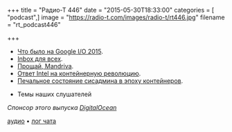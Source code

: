 +++
title = "Радио-Т 446"
date = "2015-05-30T18:33:00"
categories = [ "podcast",]
image = "https://radio-t.com/images/radio-t/rt446.jpg"
filename = "rt_podcast446"

+++

* [Что было на Google I/O 2015](http://thenextweb.com/google/2015/05/28/everything-google-announced-at-google-io-2015-in-one-handy-list/).
* [Inbox для всех](http://social.techcrunch.com/2015/05/28/google-opens-inbox-to-all-adds-smart-reminders-trip-bundles-undo-send-and-more/).
* [Прощай, Mandriva](http://www.phoronix.com/scan.php?page=news_item&px=Mandriva-Liquidated).
* [Ответ Intel на контейнерную революцию](http://prsm.tc/7tknoe).
* [Печальное состояние сисадмина в эпоху контейнеров](http://habrahabr.ru/post/258595/).
- Темы наших слушателей

_Спонсор этого выпуска [DigitalOcean](https://www.digitalocean.com)_

[аудио](http://cdn.radio-t.com/rt_podcast446.mp3) • [лог чата](http://chat.radio-t.com/logs/radio-t-446.html)
<audio src="http://cdn.radio-t.com/rt_podcast446.mp3" preload="none"></audio>
